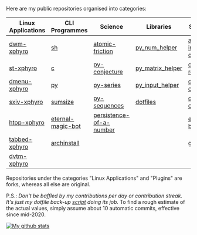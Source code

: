 Here are my public repositories organised into categories:

| Linux Applications                                       | CLI Programmes                                                   | Science                                                                      | Libraries                                                      | Scrapers/Bots                                                                | Plugins                                              |
|----------------------------------------------------------|------------------------------------------------------------------|------------------------------------------------------------------------------|----------------------------------------------------------------|------------------------------------------------------------------------------|------------------------------------------------------|
| [dwm-xphyro](https://github.com/XPhyro/dwm-xphyro)       | [sh](https://github.com/XPhyro/sh)                               | [atomic-friction](https://github.com/XPhyro/atomic-friction)                 | [py_num_helper](https://github.com/XPhyro/py_num_helper)       | [amazon-image-downloader](https://github.com/XPhyro/amazon-image-downloader) | [toggle-bool](https://github.com/XPhyro/toggle-bool) |
| [st-xphyro](https://github.com/XPhyro/st-xphyro)         | [c](https://github.com/XPhyro/c)                                 | [py-conjecture](https://github.com/XPhyro/py-conjecture)                     | [py_matrix_helper](https://github.com/XPhyro/py_matrix_helper) | [discord-retweet-bot](https://github.com/XPhyro/discord-retweet-bot)         |                                                      |
| [dmenu-xphyro](https://github.com/XPhyro/dmenu-xphyro)   | [py](https://github.com/XPhyro/py)                               | [py-series](https://github.com/XPhyro/py-series)                             | [py_input_helper](https://github.com/XPhyro/py_input_helper)   | [discord-corona-bot](https://github.com/XPhyro/discord-corona-bot)           |                                                      |
| [sxiv-xphyro](https://github.com/XPhyro/sxiv-xphyro)     | [sumsize](https://github.com/XPhyro/sumsize)                     | [py-sequences](https://github.com/XPhyro/py-sequences)                       | [dotfiles](https://github.com/XPhyro/dotfiles)                 | [discord-currency-bot](https://github.com/XPhyro/discord-currency-bot)       |                                                      |
| [htop-xphyro](https://github.com/XPhyro/htop-xphyro)     | [eternal-magic-bot](https://github.com/XPhyro/eternal-magic-bot) | [persistence-of-a-number](https://github.com/XPhyro/persistence-of-a-number) |                                                                | [eternal_magic-bot](https://github.com/XPhyro/eternal_magic-bot)             |                                                      |
| [tabbed-xphyro](https://github.com/XPhyro/tabbed-xphyro) | [archinstall](https://github.com/XPhyro/archinstall)             |                                                                              |                                                                | [gpupmanager](https://github.com/XPhyro/gpupmanager)                         |                                                      |
| [dvtm-xphyro](https://github.com/XPhyro/dvtm-xphyro) | | | | | |

Repositories under the categories "Linux Applications" and "Plugins" are forks, whereas all else are original.

P.S.: *Don't be baffled by my contributions per day or contribution streak. It's just my dotfile back-up [script](https://github.com/XPhyro/dotfiles/blob/master/dotfilesbak) doing its job.* To find a rough estimate of the actual values, simply assume about 10 automatic commits, effective since mid-2020.

[![My github stats](https://github-readme-stats.vercel.app/api?username=XPhyro&show_icons=true&theme=darcula)](https://github.com/anuraghazra/github-readme-stats)
